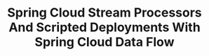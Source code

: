 ---
title: "Spring Cloud Stream Processors And Scripted Deployments With Spring Cloud Data Flow"
description: Islands In The Stream. Not just a Country classic, they’re also a fact of life for data streaming apps — sending data in different directions depending on your processing logic. Implementing these forks/splits/channels is easy in Spring Cloud Data Flow for Kubernetes once you know how. Ben Wilcock (@benbravo73) takes you through an example step by step, starting with the code and finishing with the configuration and deployment. All in under 7 minutes!
topics:
- Event Streaming
- Messaging and Integration
- Spring
tags:
- Spring
- Event Streaming
- Kubernetes
patterns:
- Eventing
youtube_id: ruvoJg0uchc
---